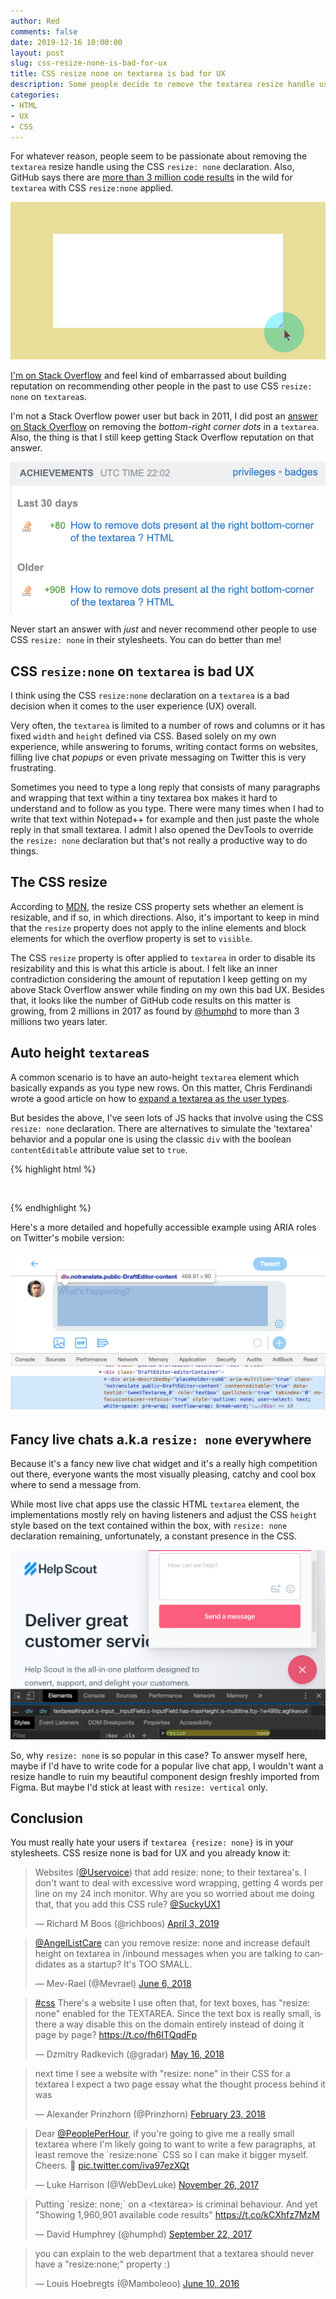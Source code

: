 ```yaml
---
author: Red
comments: false
date: 2019-12-16 10:00:00
layout: post
slug: css-resize-none-is-bad-for-ux
title: CSS resize none on textarea is bad for UX
description: Some people decide to remove the textarea resize handle using the CSS resize none declaration and that is a bad thing for UX.
categories:
- HTML
- UX
- CSS
---
```


For whatever reason, people seem to be passionate about removing the `textarea` resize handle using the CSS `resize: none` declaration. Also, GitHub says there are [more than 3 million code results](https://github.com/search?q=%22resize%3Anone%22+textarea&type=Code) in the wild for `textarea` with CSS `resize:none` applied.

![A resizable textarea element](/dist/uploads/2019/12/css-resize-none-textarea-bad-ux.png)

<!-- more -->

[I'm on Stack Overflow](https://stackoverflow.com/users/596644/red) and feel kind of embarrassed about building reputation on recommending other people in the past to use CSS `resize: none` on `textarea`s.

I'm not a Stack Overflow power user but back in 2011, I did post an [answer on Stack Overflow](https://stackoverflow.com/questions/6340545/how-to-remove-dots-present-at-the-right-bottom-corner-of-the-textarea-html/6340594#6340594) on removing the *bottom-right corner dots* in a `textarea`. Also, the thing is that I still keep getting Stack Overflow reputation on that answer.

![Stack Overflow reputation on CSS resize none](/dist/uploads/2019/12/stackoverflow-reputation-css-resize-none.png)

Never start an answer with *just* and never recommend other people to use CSS `resize: none` in their stylesheets. You can do better than me!

## CSS `resize:none` on `textarea` is bad UX

I think using the CSS `resize:none` declaration on a `textarea` is a bad decision when it comes to the user experience (UX) overall.

Very often, the `textarea` is limited to a number of rows and columns or it has fixed `width` and `height` defined via CSS. Based solely on my own experience, while answering to forums, writing contact forms on websites, filling live chat *popups* or even private messaging on Twitter this is very frustrating.

Sometimes you need to type a long reply that consists of many paragraphs and wrapping that text within a tiny textarea box makes it hard to understand and to follow as you type. There were many times when I had to write that text within Notepad++ for example and then just paste the whole reply in that small textarea. I admit I also opened the DevTools to override the `resize: none` declaration but that's not really a productive way to do things.

## The CSS resize

According to [MDN](https://developer.mozilla.org/en-US/docs/Web/CSS/resize), the resize CSS property sets whether an element is resizable, and if so, in which directions. Also, it's important to keep in mind that the `resize` property does not apply to the inline elements and block elements for which the overflow property is set to `visible`.

The CSS `resize` property is ofter applied to `textarea` in order to disable its resizability and this is what this article is about. I felt like an inner contradiction considering the amount of reputation I keep getting on my above Stack Overflow answer while finding on my own this bad UX. Besides that, it looks like the number of GitHub code results on this matter is growing, from 2 millions in 2017 as found by [@humphd](https://twitter.com/humphd/status/911287694550028288) to more than 3 millions two years later.

## Auto height `textarea`s

A common scenario is to have an auto-height `textarea` element which basically expands as you type new rows. On this matter, Chris Ferdinandi wrote a good article on how to [expand a textarea as the user types](https://gomakethings.com/automatically-expand-a-textarea-as-the-user-types-using-vanilla-javascript/).

But besides the above, I've seen lots of JS hacks that involve using the CSS `resize: none` declaration. There are alternatives to simulate the 'textarea' behavior and a popular one is using the classic `div` with the boolean `contentEditable` attribute value set to `true`.

{% highlight html %}
  <div contentEditable="true"></div>
{% endhighlight %}

Here's a more detailed and hopefully accessible example using ARIA roles on Twitter's mobile version:

![DevTools ARIA roles on mobile Twitter](/dist/uploads/2019/12/mobile-twitter-aria-roles.png)

## Fancy live chats a.k.a `resize: none` everywhere

Because it's a fancy new live chat widget and it's a really high competition out there, everyone wants the most visually pleasing, catchy and cool box where to send a message from.

While most live chat apps use the classic HTML `textarea` element, the implementations mostly rely on having listeners and adjust the CSS `height` style based on the text contained within the box, with `resize: none` declaration remaining, unfortunately, a constant presence in the CSS.

![Help Scout uses CSS resize none for the chat widget textarea](/dist/uploads/2019/12/helpscout-textarea-resize-none.png)

So, why `resize: none` is so popular in this case? To answer myself here, maybe if I'd have to write code for a popular live chat app, I wouldn't want a resize handle to ruin my beautiful component design freshly imported from Figma. But maybe I'd stick at least with `resize: vertical` only.

## Conclusion

You must really hate your users if `textarea {resize: none}` is in your stylesheets. CSS resize none is bad for UX and you already know it:

<blockquote class="twitter-tweet"><p lang="en" dir="ltr">Websites (<a href="https://twitter.com/UserVoice?ref_src=twsrc%5Etfw">@Uservoice</a>) that add resize: none; to their textarea&#39;s. I don&#39;t want to deal with excessive word wrapping, getting 4 words per line on my 24 inch monitor. Why are you so worried about me doing that, that you add this CSS rule? <a href="https://twitter.com/SuckyUX1?ref_src=twsrc%5Etfw">@SuckyUX1</a></p>&mdash; Richard M Boos (@richboos) <a href="https://twitter.com/richboos/status/1113487847150039041?ref_src=twsrc%5Etfw">April 3, 2019</a></blockquote>

<blockquote class="twitter-tweet"><p lang="en" dir="ltr"><a href="https://twitter.com/AngelListCare?ref_src=twsrc%5Etfw">@AngelListCare</a> can you remove resize: none and increase default height on textarea in /inbound messages when you are talking to candidates as a startup? It&#39;s TOO SMALL.</p>&mdash; Mev-Rael (@Mevrael) <a href="https://twitter.com/Mevrael/status/1004284049320546304?ref_src=twsrc%5Etfw">June 6, 2018</a></blockquote>

<blockquote class="twitter-tweet"><p lang="en" dir="ltr"><a href="https://twitter.com/hashtag/css?src=hash&amp;ref_src=twsrc%5Etfw">#css</a> There&#39;s a website I use often that, for text boxes, has &quot;resize: none&quot; enabled for the TEXTAREA. Since the text box is really small, is there a way disable this on the domain entirely instead of doing it page by page? <a href="https://t.co/fh6ITQqdFp">https://t.co/fh6ITQqdFp</a></p>&mdash; Dzmitry Radkevich (@gradar) <a href="https://twitter.com/gradar/status/996791993794691073?ref_src=twsrc%5Etfw">May 16, 2018</a></blockquote>

<blockquote class="twitter-tweet"><p lang="en" dir="ltr">next time I see a website with &quot;resize: none&quot; in their CSS for a textarea I expect a two page essay what the thought process behind it was</p>&mdash; Alexander Prinzhorn (@Prinzhorn) <a href="https://twitter.com/Prinzhorn/status/966954666721505280?ref_src=twsrc%5Etfw">February 23, 2018</a></blockquote>

<blockquote class="twitter-tweet"><p lang="en" dir="ltr">Dear <a href="https://twitter.com/PeoplePerHour?ref_src=twsrc%5Etfw">@PeoplePerHour</a>, if you&#39;re going to give me a really small textarea where I&#39;m likely going to want to write a few paragraphs, at least remove the `resize:none` CSS so I can make it bigger myself. Cheers. 🤔 <a href="https://t.co/iva97ezXQt">pic.twitter.com/iva97ezXQt</a></p>&mdash; Luke Harrison (@WebDevLuke) <a href="https://twitter.com/WebDevLuke/status/934917818881052672?ref_src=twsrc%5Etfw">November 26, 2017</a></blockquote>

<blockquote class="twitter-tweet"><p lang="en" dir="ltr">Putting `resize: none;` on a &lt;textarea&gt; is criminal behaviour. And yet &quot;Showing 1,960,901 available code results&quot; <a href="https://t.co/kCXhfz7MzM">https://t.co/kCXhfz7MzM</a></p>&mdash; David Humphrey (@humphd) <a href="https://twitter.com/humphd/status/911287694550028288?ref_src=twsrc%5Etfw">September 22, 2017</a></blockquote>

<blockquote class="twitter-tweet"><p lang="en" dir="ltr">you can explain to the web department that a textarea should never have a &quot;resize:none;&quot; property :)</p>&mdash; Louis Hoebregts (@Mamboleoo) <a href="https://twitter.com/Mamboleoo/status/741231266692014080?ref_src=twsrc%5Etfw">June 10, 2016</a></blockquote>

<script async src="https://platform.twitter.com/widgets.js" charset="utf-8"></script>